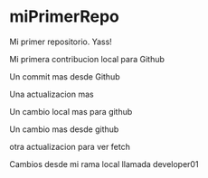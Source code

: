 # miPrimerRepo

Mi primer repositorio. Yass!

Mi primera contribucion local para Github

Un commit mas desde Github

Una actualizacion mas

Un cambio local mas para github

Un cambio mas desde github

otra actualizacion para ver fetch

Cambios desde mi rama local llamada developer01
